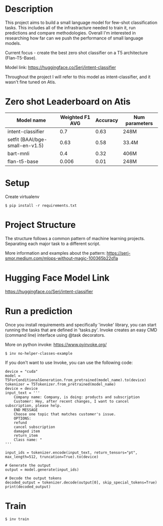 # Description
This project aims to build a small language model for few-shot classification tasks. 
This includes all of the infrastracture needed to train it, run predictions and compare methodologies. 
Overall I'm interested in researching how far can we push the performance of small language models. 

Current focus - create the best zero shot classifier on a T5 architecture (Flan-T5-Base).

Model link: https://huggingface.co/Serj/intent-classifier

Throughout the project I will refer to this model as intent-classifier, and it wasn't fine tuned on Atis.

# Zero shot Leaderboard on Atis 

| Model name             | Weighted F1 AVG | Accuracy | Num parameters |
|------------------------|-----------------|----------|---------------|
| intent-classifier      | 0.7             | 0.63     | 248M          |
| setfit (BAAI/bge-small-en-v1.5) | 0.63            | 0.58     | 33.4M         |
| bart-mnli              | 0.4             | 0.32     | 406M          |
| flan-t5-base           | 0.006           | 0.01     | 248M          |


# Setup
Create virtualenv 
```
$ pip install -r requirements.txt
```

# Project Structure 
The structure follows a common pattern of machine learning projects.
Separating each major task to a different script.

More information and examples about the pattern:
https://serj-smor.medium.com/mlops-without-magic-100365b22d1a

# Hugging Face Model Link
https://huggingface.co/Serj/intent-classifier

# Run a prediction
Once you install requirements and specifically 'invoke' library, you can start running the tasks that are defined in 'tasks.py'.
Invoke creates an easy CMD (command line) interface using @task decorators.

More on python invoke: https://www.pyinvoke.org/

```commandline
$ inv no-helper-classes-example
```
If you don't want to use Invoke, you can use the following code:

```
device = "cuda"
model = T5ForConditionalGeneration.from_pretrained(model_name).to(device)
tokenizer = T5Tokenizer.from_pretrained(model_name)
device = device
input_text = '''
    Company name: Company, is doing: products and subscription 
    Customer: Hey, after recent changes, I want to cancel subscription, please help.
    END MESSAGE
    Choose one topic that matches customer's issue.
    OPTIONS: 
    refund 
    cancel subscription 
    damaged item 
    return_item
    Class name: "
'''

input_ids = tokenizer.encode(input_text, return_tensors="pt", max_length=512, truncation=True).to(device)

# Generate the output
output = model.generate(input_ids)

# Decode the output tokens
decoded_output = tokenizer.decode(output[0], skip_special_tokens=True)
print(decoded_output)
```


# Train 
```
$ inv train
```

